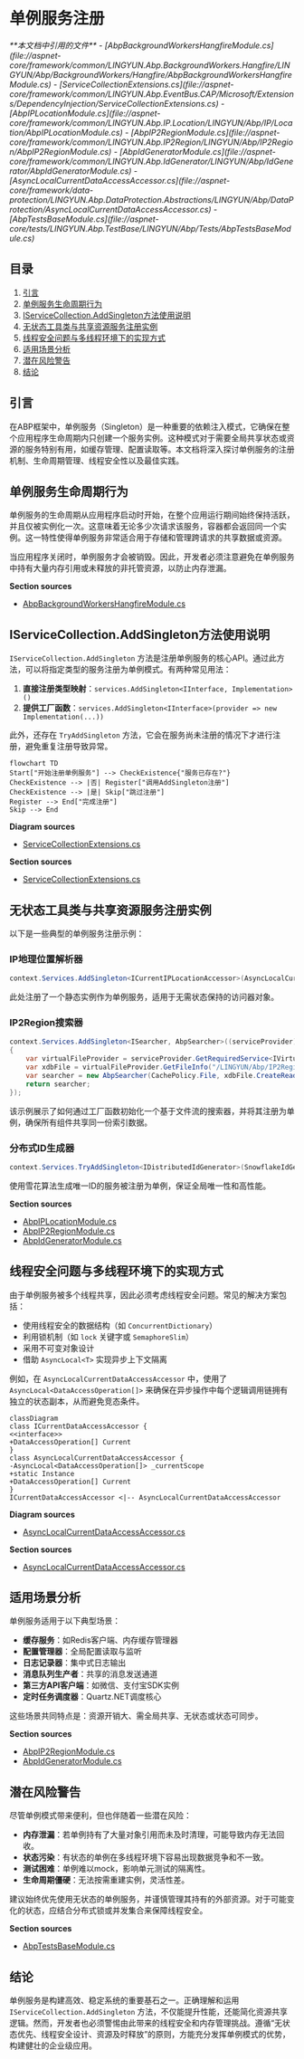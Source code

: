 # 单例服务注册

<cite>
**本文档中引用的文件**  
- [AbpBackgroundWorkersHangfireModule.cs](file://aspnet-core/framework/common/LINGYUN.Abp.BackgroundWorkers.Hangfire/LINGYUN/Abp/BackgroundWorkers/Hangfire/AbpBackgroundWorkersHangfireModule.cs)
- [ServiceCollectionExtensions.cs](file://aspnet-core/framework/common/LINGYUN.Abp.EventBus.CAP/Microsoft/Extensions/DependencyInjection/ServiceCollectionExtensions.cs)
- [AbpIPLocationModule.cs](file://aspnet-core/framework/common/LINGYUN.Abp.IP.Location/LINGYUN/Abp/IP/Location/AbpIPLocationModule.cs)
- [AbpIP2RegionModule.cs](file://aspnet-core/framework/common/LINGYUN.Abp.IP2Region/LINGYUN/Abp/IP2Region/AbpIP2RegionModule.cs)
- [AbpIdGeneratorModule.cs](file://aspnet-core/framework/common/LINGYUN.Abp.IdGenerator/LINGYUN/Abp/IdGenerator/AbpIdGeneratorModule.cs)
- [AsyncLocalCurrentDataAccessAccessor.cs](file://aspnet-core/framework/data-protection/LINGYUN.Abp.DataProtection.Abstractions/LINGYUN/Abp/DataProtection/AsyncLocalCurrentDataAccessAccessor.cs)
- [AbpTestsBaseModule.cs](file://aspnet-core/tests/LINGYUN.Abp.TestBase/LINGYUN/Abp/Tests/AbpTestsBaseModule.cs)
</cite>

## 目录
1. [引言](#引言)
2. [单例服务生命周期行为](#单例服务生命周期行为)
3. [IServiceCollection.AddSingleton方法使用说明](#iservicecollectionaddsingleton方法使用说明)
4. [无状态工具类与共享资源服务注册实例](#无状态工具类与共享资源服务注册实例)
5. [线程安全问题与多线程环境下的实现方式](#线程安全问题与多线程环境下的实现方式)
6. [适用场景分析](#适用场景分析)
7. [潜在风险警告](#潜在风险警告)
8. [结论](#结论)

## 引言
在ABP框架中，单例服务（Singleton）是一种重要的依赖注入模式，它确保在整个应用程序生命周期内只创建一个服务实例。这种模式对于需要全局共享状态或资源的服务特别有用，如缓存管理、配置读取等。本文档将深入探讨单例服务的注册机制、生命周期管理、线程安全性以及最佳实践。

## 单例服务生命周期行为
单例服务的生命周期从应用程序启动时开始，在整个应用运行期间始终保持活跃，并且仅被实例化一次。这意味着无论多少次请求该服务，容器都会返回同一个实例。这一特性使得单例服务非常适合用于存储和管理跨请求的共享数据或资源。

当应用程序关闭时，单例服务才会被销毁。因此，开发者必须注意避免在单例服务中持有大量内存引用或未释放的非托管资源，以防止内存泄漏。

**Section sources**
- [AbpBackgroundWorkersHangfireModule.cs](file://aspnet-core/framework/common/LINGYUN.Abp.BackgroundWorkers.Hangfire/LINGYUN/Abp/BackgroundWorkers/Hangfire/AbpBackgroundWorkersHangfireModule.cs#L15)

## IServiceCollection.AddSingleton方法使用说明
`IServiceCollection.AddSingleton` 方法是注册单例服务的核心API。通过此方法，可以将指定类型的服务注册为单例模式。有两种常见用法：

1. **直接注册类型映射**：`services.AddSingleton<IInterface, Implementation>()`
2. **提供工厂函数**：`services.AddSingleton<IInterface>(provider => new Implementation(...))`

此外，还存在 `TryAddSingleton` 方法，它会在服务尚未注册的情况下才进行注册，避免重复注册导致异常。

```mermaid
flowchart TD
Start["开始注册单例服务"] --> CheckExistence{"服务已存在?"}
CheckExistence --> |否| Register["调用AddSingleton注册"]
CheckExistence --> |是| Skip["跳过注册"]
Register --> End["完成注册"]
Skip --> End
```

**Diagram sources**
- [ServiceCollectionExtensions.cs](file://aspnet-core/framework/common/LINGYUN.Abp.EventBus.CAP/Microsoft/Extensions/DependencyInjection/ServiceCollectionExtensions.cs#L23-L24)

**Section sources**
- [ServiceCollectionExtensions.cs](file://aspnet-core/framework/common/LINGYUN.Abp.EventBus.CAP/Microsoft/Extensions/DependencyInjection/ServiceCollectionExtensions.cs#L23-L24)

## 无状态工具类与共享资源服务注册实例
以下是一些典型的单例服务注册示例：

### IP地理位置解析器
```csharp
context.Services.AddSingleton<ICurrentIPLocationAccessor>(AsyncLocalCurrentIPLocationAccessor.Instance);
```
此处注册了一个静态实例作为单例服务，适用于无需状态保持的访问器对象。

### IP2Region搜索器
```csharp
context.Services.AddSingleton<ISearcher, AbpSearcher>((serviceProvider) =>
{
    var virtualFileProvider = serviceProvider.GetRequiredService<IVirtualFileProvider>();
    var xdbFile = virtualFileProvider.GetFileInfo("/LINGYUN/Abp/IP2Region/Resources/ip2region.xdb");
    var searcher = new AbpSearcher(CachePolicy.File, xdbFile.CreateReadStream());
    return searcher;
});
```
该示例展示了如何通过工厂函数初始化一个基于文件流的搜索器，并将其注册为单例，确保所有组件共享同一份索引数据。

### 分布式ID生成器
```csharp
context.Services.TryAddSingleton<IDistributedIdGenerator>(SnowflakeIdGenerator.Create(snowflakeIdOptions));
```
使用雪花算法生成唯一ID的服务被注册为单例，保证全局唯一性和高性能。

**Section sources**
- [AbpIPLocationModule.cs](file://aspnet-core/framework/common/LINGYUN.Abp.IP.Location/LINGYUN/Abp/IP/Location/AbpIPLocationModule.cs#L9)
- [AbpIP2RegionModule.cs](file://aspnet-core/framework/common/LINGYUN.Abp.IP2Region/LINGYUN/Abp/IP2Region/AbpIP2RegionModule.cs#L20)
- [AbpIdGeneratorModule.cs](file://aspnet-core/framework/common/LINGYUN.Abp.IdGenerator/LINGYUN/Abp/IdGenerator/AbpIdGeneratorModule.cs#L14)

## 线程安全问题与多线程环境下的实现方式
由于单例服务被多个线程共享，因此必须考虑线程安全问题。常见的解决方案包括：

- 使用线程安全的数据结构（如 `ConcurrentDictionary`）
- 利用锁机制（如 `lock` 关键字或 `SemaphoreSlim`）
- 采用不可变对象设计
- 借助 `AsyncLocal<T>` 实现异步上下文隔离

例如，在 `AsyncLocalCurrentDataAccessAccessor` 中，使用了 `AsyncLocal<DataAccessOperation[]>` 来确保在异步操作中每个逻辑调用链拥有独立的状态副本，从而避免竞态条件。

```mermaid
classDiagram
class ICurrentDataAccessAccessor {
<<interface>>
+DataAccessOperation[] Current
}
class AsyncLocalCurrentDataAccessAccessor {
-AsyncLocal<DataAccessOperation[]> _currentScope
+static Instance
+DataAccessOperation[] Current
}
ICurrentDataAccessAccessor <|-- AsyncLocalCurrentDataAccessAccessor
```

**Diagram sources**
- [AsyncLocalCurrentDataAccessAccessor.cs](file://aspnet-core/framework/data-protection/LINGYUN.Abp.DataProtection.Abstractions/LINGYUN/Abp/DataProtection/AsyncLocalCurrentDataAccessAccessor.cs#L0-L19)

**Section sources**
- [AsyncLocalCurrentDataAccessAccessor.cs](file://aspnet-core/framework/data-protection/LINGYUN.Abp.DataProtection.Abstractions/LINGYUN/Abp/DataProtection/AsyncLocalCurrentDataAccessAccessor.cs#L0-L19)

## 适用场景分析
单例服务适用于以下典型场景：

- **缓存服务**：如Redis客户端、内存缓存管理器
- **配置管理器**：全局配置读取与监听
- **日志记录器**：集中式日志输出
- **消息队列生产者**：共享的消息发送通道
- **第三方API客户端**：如微信、支付宝SDK实例
- **定时任务调度器**：Quartz.NET调度核心

这些场景共同特点是：资源开销大、需全局共享、无状态或状态可同步。

**Section sources**
- [AbpIP2RegionModule.cs](file://aspnet-core/framework/common/LINGYUN.Abp.IP2Region/LINGYUN/Abp/IP2Region/AbpIP2RegionModule.cs#L20)
- [AbpIdGeneratorModule.cs](file://aspnet-core/framework/common/LINGYUN.Abp.IdGenerator/LINGYUN/Abp/IdGenerator/AbpIdGeneratorModule.cs#L14)

## 潜在风险警告
尽管单例模式带来便利，但也伴随着一些潜在风险：

- **内存泄漏**：若单例持有了大量对象引用而未及时清理，可能导致内存无法回收。
- **状态污染**：有状态的单例在多线程环境下容易出现数据竞争和不一致。
- **测试困难**：单例难以mock，影响单元测试的隔离性。
- **生命周期僵硬**：无法按需重建实例，灵活性差。

建议始终优先使用无状态的单例服务，并谨慎管理其持有的外部资源。对于可能变化的状态，应结合分布式锁或并发集合来保障线程安全。

**Section sources**
- [AbpTestsBaseModule.cs](file://aspnet-core/tests/LINGYUN.Abp.TestBase/LINGYUN/Abp/Tests/AbpTestsBaseModule.cs#L25)

## 结论
单例服务是构建高效、稳定系统的重要基石之一。正确理解和运用 `IServiceCollection.AddSingleton` 方法，不仅能提升性能，还能简化资源共享逻辑。然而，开发者也必须警惕由此带来的线程安全和内存管理挑战。遵循“无状态优先、线程安全设计、资源及时释放”的原则，方能充分发挥单例模式的优势，构建健壮的企业级应用。